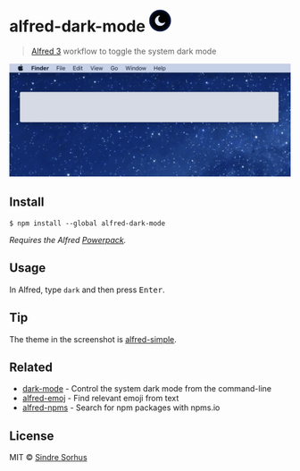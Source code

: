 # alfred-dark-mode <img src="icon.png" width="40">

> [Alfred 3](https://www.alfredapp.com) workflow to toggle the system dark mode

<img src="screenshot.gif" width="696">


## Install

```
$ npm install --global alfred-dark-mode
```

*Requires the Alfred [Powerpack](https://www.alfredapp.com/powerpack/).*


## Usage

In Alfred, type `dark` and then press <kbd>Enter</kbd>.


## Tip

The theme in the screenshot is [alfred-simple](https://github.com/sindresorhus/alfred-simple).


## Related

- [dark-mode](https://github.com/sindresorhus/dark-mode) - Control the system dark mode from the command-line
- [alfred-emoj](https://github.com/sindresorhus/alfred-emoj) - Find relevant emoji from text
- [alfred-npms](https://github.com/sindresorhus/alfred-npms) - Search for npm packages with npms.io


## License

MIT © [Sindre Sorhus](https://sindresorhus.com)

